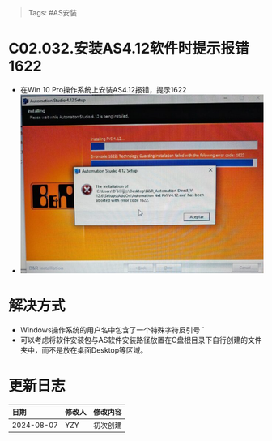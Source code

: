 > Tags: #AS安装

# C02.032.安装AS4.12软件时提示报错1622

- 在Win 10 Pro操作系统上安装AS4.12报错，提示1622
- ![](FILES/032安装AS4.12软件时提示报错1622/image-20240807170041419.png)

# 解决方式

- Windows操作系统的用户名中包含了一个特殊字符反引号 `
- 可以考虑将软件安装包与AS软件安装路径放置在C盘根目录下自行创建的文件夹中，而不是放在桌面Desktop等区域。

# 更新日志

| 日期                             | 修改人 | 修改内容 |
| :----------------------------- | :-- | :--- |
| 2024-08-07 | YZY | 初次创建 |
